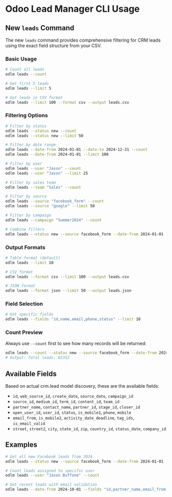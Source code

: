 # Odoo Lead Manager CLI Usage

## New `leads` Command

The new `leads` command provides comprehensive filtering for CRM leads using the exact field structure from your CSV.

### Basic Usage

```bash
# Count all leads
odlm leads --count

# Get first 5 leads
odlm leads --limit 5

# Get leads in CSV format
odlm leads --limit 100 --format csv --output leads.csv
```

### Filtering Options

```bash
# Filter by status
odlm leads --status new --count
odlm leads --status new --limit 50

# Filter by date range
odlm leads --date-from 2024-01-01 --date-to 2024-12-31 --count
odlm leads --date-from 2024-01-01 --limit 100

# Filter by user
odlm leads --user "Jason" --count
odlm leads --user "Jason" --limit 25

# Filter by sales team
odlm leads --team "Sales" --count

# Filter by source
odlm leads --source "facebook_form" --count
odlm leads --source "google" --limit 50

# Filter by campaign
odlm leads --campaign "Summer2024" --count

# Combine filters
odlm leads --status new --source facebook_form --date-from 2024-01-01 --count
```

### Output Formats

```bash
# Table format (default)
odlm leads --limit 10

# CSV format
odlm leads --format csv --limit 100 --output leads.csv

# JSON format
odlm leads --format json --limit 50 --output leads.json
```

### Field Selection

```bash
# Get specific fields
odlm leads --fields "id,name,email,phone,status" --limit 10
```

### Count Preview

Always use `--count` first to see how many records will be returned:

```bash
odlm leads --count --status new --source facebook_form --date-from 2024-01-01
# Output: Total leads: 82352
```

## Available Fields

Based on actual crm.lead model discovery, these are the available fields:

- `id`, `web_source_id`, `create_date`, `source_date`, `campaign_id`
- `source_id`, `medium_id`, `term_id`, `content_id`, `team_id`
- `partner_name`, `contact_name`, `partner_id`, `stage_id`, `closer_id`
- `open_user_id`, `user_id`, `status`, `is_mobile1`, `phone`, `mobile`
- `email_from`, `is_mobile2`, `activity_date_deadline`, `tag_ids`, `is_email_valid`
- `street`, `street2`, `city`, `state_id`, `zip`, `country_id`, `status_date`, `company_id`

## Examples

```bash
# Get all new Facebook leads from 2024
odlm leads --status new --source facebook_form --date-from 2024-01-01 --limit 100 --format csv --output 2024_facebook_leads.csv

# Count leads assigned to specific user
odlm leads --user "Jason Buffone" --count

# Get recent leads with email validation
odlm leads --date-from 2024-10-01 --fields "id,partner_name,email_from,is_email_valid" --limit 50
```